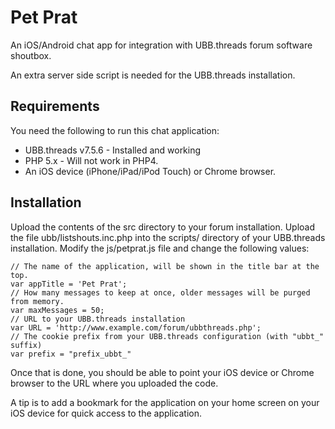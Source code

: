 Pet Prat
========

An iOS/Android chat app for integration with UBB.threads forum software shoutbox.

An extra server side script is needed for the UBB.threads installation.

Requirements
------------
You need the following to run this chat application:

 * UBB.threads v7.5.6 - Installed and working
 * PHP 5.x - Will not work in PHP4.
 * An iOS device (iPhone/iPad/iPod Touch) or Chrome browser.

Installation
------------
Upload the contents of the src directory to your forum installation.
Upload the file ubb/listshouts.inc.php into the scripts/ directory of your UBB.threads installation.
Modify the js/petprat.js file and change the following values:

    // The name of the application, will be shown in the title bar at the top.
    var appTitle = 'Pet Prat';
    // How many messages to keep at once, older messages will be purged from memory.
    var maxMessages = 50;
    // URL to your UBB.threads installation
    var URL = 'http://www.example.com/forum/ubbthreads.php';
    // The cookie prefix from your UBB.threads configuration (with "ubbt_" suffix)
    var prefix = "prefix_ubbt_"

Once that is done, you should be able to point your iOS device or Chrome browser to the
URL where you uploaded the code.

A tip is to add a bookmark for the application on your home screen on your iOS device 
for quick access to the application.
